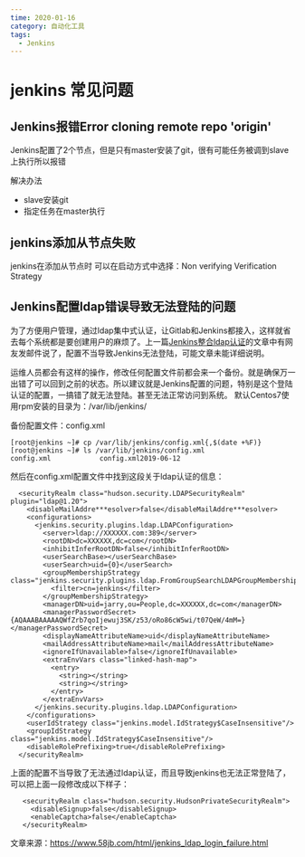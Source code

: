 ```yaml
---
time: 2020-01-16
category: 自动化工具
tags:
  - Jenkins
---
```


# jenkins 常见问题

## Jenkins报错Error cloning remote repo 'origin'

Jenkins配置了2个节点，但是只有master安装了git，很有可能任务被调到slave上执行所以报错

解决办法

- slave安装git
- 指定任务在master执行

## jenkins添加从节点失败

jenkins在添加从节点时
可以在启动方式中选择：Non verifying Verification Strategy

## Jenkins配置ldap错误导致无法登陆的问题

为了方便用户管理，通过ldap集中式认证，让Gitlab和Jenkins都接入，这样就省去每个系统都是要创建用户的麻烦了。上一篇[Jenkins整合ldap认证](https://www.58jb.com/html/121.html)的文章中有网友发邮件说了，配置不当导致Jenkins无法登陆，可能文章未能详细说明。

运维人员都会有这样的操作，修改任何配置文件前都会来一个备份。就是确保万一出错了可以回到之前的状态。所以建议就是Jenkins配置的问题，特别是这个登陆认证的配置，一搞错了就无法登陆。甚至无法正常访问到系统。
默认Centos7使用rpm安装的目录为：/var/lib/jenkins/

备份配置文件：config.xml

```
[root@jenkins ~]# cp /var/lib/jenkins/config.xml{,$(date +%F)}
[root@jenkins ~]# ls /var/lib/jenkins/config.xml
config.xml            config.xml2019-06-12
```

然后在config.xml配置文件中找到这段关于ldap认证的信息：

```
  <securityRealm class="hudson.security.LDAPSecurityRealm" plugin="ldap@1.20">
    <disableMailAddre***esolver>false</disableMailAddre***esolver>
    <configurations>
      <jenkins.security.plugins.ldap.LDAPConfiguration>
        <server>ldap://XXXXXX.com:389</server>
        <rootDN>dc=XXXXXX,dc=com</rootDN>
        <inhibitInferRootDN>false</inhibitInferRootDN>
        <userSearchBase></userSearchBase>
        <userSearch>uid={0}</userSearch>
        <groupMembershipStrategy class="jenkins.security.plugins.ldap.FromGroupSearchLDAPGroupMembershipStrategy">
          <filter>cn=jenkins</filter>
        </groupMembershipStrategy>
        <managerDN>uid=jarry,ou=People,dc=XXXXXX,dc=com</managerDN>
        <managerPasswordSecret>{AQAAABAAAAAQWfZrb7qoIjewuj3SK/z53/oRo86cW5wi/t07QeW/4mM=}</managerPasswordSecret>
        <displayNameAttributeName>uid</displayNameAttributeName>
        <mailAddressAttributeName>mail</mailAddressAttributeName>
        <ignoreIfUnavailable>false</ignoreIfUnavailable>
        <extraEnvVars class="linked-hash-map">
          <entry>
            <string></string>
            <string></string>
          </entry>
        </extraEnvVars>
      </jenkins.security.plugins.ldap.LDAPConfiguration>
    </configurations>
    <userIdStrategy class="jenkins.model.IdStrategy$CaseInsensitive"/>
    <groupIdStrategy class="jenkins.model.IdStrategy$CaseInsensitive"/>
    <disableRolePrefixing>true</disableRolePrefixing>
  </securityRealm>
```

上面的配置不当导致了无法通过ldap认证，而且导致jenkins也无法正常登陆了，可以把上面一段修改成以下样子：

```
   <securityRealm class="hudson.security.HudsonPrivateSecurityRealm">
     <disableSignup>false</disableSignup>
     <enableCaptcha>false</enableCaptcha>
   </securityRealm>
```



文章来源：https://www.58jb.com/html/jenkins_ldap_login_failure.html
